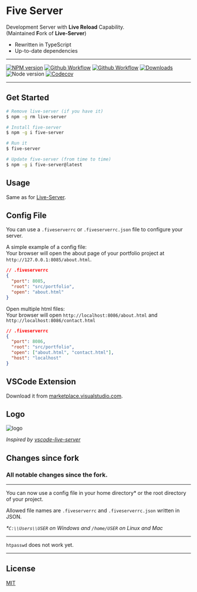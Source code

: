 # Five Server

Development Server with **Live Reload** Capability.  
(Maintained **F**ork of **Live-Server**)

- Rewritten in TypeScript
- Up-to-date dependencies

---

[![NPM version](https://img.shields.io/npm/v/five-server.svg?style=flat-square)](https://www.npmjs.com/package/five-server)
[![Github Workflow](https://img.shields.io/github/workflow/status/yandeu/five-server/CI/main?label=build&logo=github&style=flat-square)](https://github.com/yandeu/five-server/actions?query=workflow%3ACI)
[![Github Workflow](https://img.shields.io/github/workflow/status/yandeu/five-server/CodeQL/main?label=CodeQL&logo=github&style=flat-square)](https://github.com/yandeu/five-server/actions?query=workflow%3ACodeQL)
[![Downloads](https://img.shields.io/npm/dm/five-server.svg?style=flat-square)](https://www.npmjs.com/package/five-server)
![Node version](https://img.shields.io/node/v/five-server.svg?style=flat-square)
[![Codecov](https://img.shields.io/codecov/c/github/yandeu/five-server?logo=codecov&style=flat-square)](https://codecov.io/gh/yandeu/five-server)

---

## Get Started

```bash
# Remove live-server (if you have it)
$ npm -g rm live-server

# Install five-server
$ npm -g i five-server

# Run it
$ five-server

# Update five-server (from time to time)
$ npm -g i five-server@latest
```

## Usage

Same as for [Live-Server](https://www.npmjs.com/package/live-server).

## Config File

You can use a `.fiveserverrc` or `.fiveserverrc.json` file to configure your server.

A simple example of a config file:  
Your browser will open the about page of your portfolio project at `http://127.0.0.1:8085/about.html`.

```json
// .fiveserverrc
{
  "port": 8085,
  "root": "src/portfolio",
  "open": "about.html"
}
```

Open multiple html files:  
Your browser will open `http://localhost:8086/about.html` and `http://localhost:8086/contact.html`

```json
// .fiveserverrc
{
  "port": 8086,
  "root": "src/portfolio",
  "open": ["about.html", "contact.html"],
  "host": "localhost"
}
```

## VSCode Extension

Download it from [marketplace.visualstudio.com](https://marketplace.visualstudio.com/items?itemName=yandeu.five-server).

## Logo

![logo](https://raw.githubusercontent.com/yandeu/five-server/main/img/logo.png)

_Inspired by [vscode-live-server](https://github.com/ritwickdey/vscode-live-server/blob/master/images/icon.png)_

## Changes since fork

### All notable changes since the fork.

---

You can now use a config file in your home directory\* or the root directory of your project.

Allowed file names are `.fiveserverrc` and `.fiveserverrc.json` written in JSON.

_\*`C:\\Users\\USER` on Windows and `/home/USER` on Linux and Mac_

---

`htpasswd` does not work yet.

---

## License

[MIT](https://github.com/yandeu/five-server/blob/main/LICENSE)
